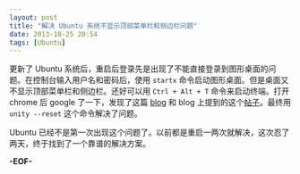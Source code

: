 ```yaml
---
layout: post
title: "解决 Ubuntu 系统不显示顶部菜单栏和侧边栏问题"
date: 2013-10-25 20:54
tags: [Ubuntu]
---
```


更新了 Ubuntu 系统后，重启后登录先是出现了不能直接登录到图形桌面的问题。在控制台输入用户名和密码后，使用 `startx` 命令启动图形桌面。但是桌面又不显示顶部菜单栏和侧边栏。还好可以用 `Ctrl + Alt + T` 命令来启动终端。打开 chrome 后 google 了一下，发现了这篇 [blog](http://nerd-is.in/2013-08/solve-ubuntu-do-not-show-menubar-sidebar/) 和 blog 上提到的这个[帖子](http://forum.ubuntu.org.cn/viewtopic.php?f=94&t=333122)。最终用 `unity --reset` 这个命令解决了问题。

Ubuntu 已经不是第一次出现这个问题了。以前都是重启一两次就解决，这次忍了两天，终于找到了一个靠谱的解决方案。

 **-EOF-**
